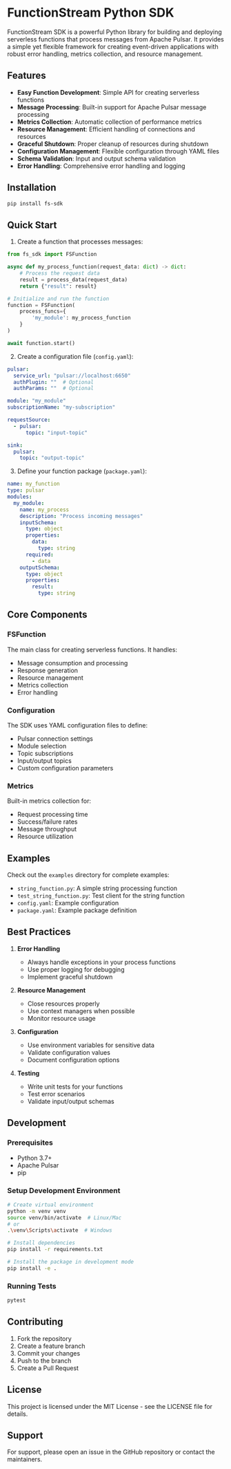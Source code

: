 <!--
  Copyright 2024 Function Stream Org.

  Licensed under the Apache License, Version 2.0 (the "License");
  you may not use this file except in compliance with the License.
  You may obtain a copy of the License at

      http://www.apache.org/licenses/LICENSE-2.0

  Unless required by applicable law or agreed to in writing, software
  distributed under the License is distributed on an "AS IS" BASIS,
  WITHOUT WARRANTIES OR CONDITIONS OF ANY KIND, either express or implied.
  See the License for the specific language governing permissions and
  limitations under the License.
-->

# FunctionStream Python SDK

FunctionStream SDK is a powerful Python library for building and deploying serverless functions that process messages from Apache Pulsar. It provides a simple yet flexible framework for creating event-driven applications with robust error handling, metrics collection, and resource management.

## Features

- **Easy Function Development**: Simple API for creating serverless functions
- **Message Processing**: Built-in support for Apache Pulsar message processing
- **Metrics Collection**: Automatic collection of performance metrics
- **Resource Management**: Efficient handling of connections and resources
- **Graceful Shutdown**: Proper cleanup of resources during shutdown
- **Configuration Management**: Flexible configuration through YAML files
- **Schema Validation**: Input and output schema validation
- **Error Handling**: Comprehensive error handling and logging

## Installation

```bash
pip install fs-sdk
```

## Quick Start

1. Create a function that processes messages:

```python
from fs_sdk import FSFunction

async def my_process_function(request_data: dict) -> dict:
    # Process the request data
    result = process_data(request_data)
    return {"result": result}

# Initialize and run the function
function = FSFunction(
    process_funcs={
        'my_module': my_process_function
    }
)

await function.start()
```

2. Create a configuration file (`config.yaml`):

```yaml
pulsar:
  service_url: "pulsar://localhost:6650"
  authPlugin: ""  # Optional
  authParams: ""  # Optional

module: "my_module"
subscriptionName: "my-subscription"

requestSource:
  - pulsar:
      topic: "input-topic"

sink:
  pulsar:
    topic: "output-topic"
```

3. Define your function package (`package.yaml`):

```yaml
name: my_function
type: pulsar
modules:
  my_module:
    name: my_process
    description: "Process incoming messages"
    inputSchema:
      type: object
      properties:
        data:
          type: string
      required:
        - data
    outputSchema:
      type: object
      properties:
        result:
          type: string
```

## Core Components

### FSFunction

The main class for creating serverless functions. It handles:
- Message consumption and processing
- Response generation
- Resource management
- Metrics collection
- Error handling

### Configuration

The SDK uses YAML configuration files to define:
- Pulsar connection settings
- Module selection
- Topic subscriptions
- Input/output topics
- Custom configuration parameters

### Metrics

Built-in metrics collection for:
- Request processing time
- Success/failure rates
- Message throughput
- Resource utilization

## Examples

Check out the `examples` directory for complete examples:

- `string_function.py`: A simple string processing function
- `test_string_function.py`: Test client for the string function
- `config.yaml`: Example configuration
- `package.yaml`: Example package definition

## Best Practices

1. **Error Handling**
   - Always handle exceptions in your process functions
   - Use proper logging for debugging
   - Implement graceful shutdown

2. **Resource Management**
   - Close resources properly
   - Use context managers when possible
   - Monitor resource usage

3. **Configuration**
   - Use environment variables for sensitive data
   - Validate configuration values
   - Document configuration options

4. **Testing**
   - Write unit tests for your functions
   - Test error scenarios
   - Validate input/output schemas

## Development

### Prerequisites

- Python 3.7+
- Apache Pulsar
- pip

### Setup Development Environment

```bash
# Create virtual environment
python -m venv venv
source venv/bin/activate  # Linux/Mac
# or
.\venv\Scripts\activate  # Windows

# Install dependencies
pip install -r requirements.txt

# Install the package in development mode
pip install -e .
```

### Running Tests

```bash
pytest
```

## Contributing

1. Fork the repository
2. Create a feature branch
3. Commit your changes
4. Push to the branch
5. Create a Pull Request

## License

This project is licensed under the MIT License - see the LICENSE file for details.

## Support

For support, please open an issue in the GitHub repository or contact the maintainers. 